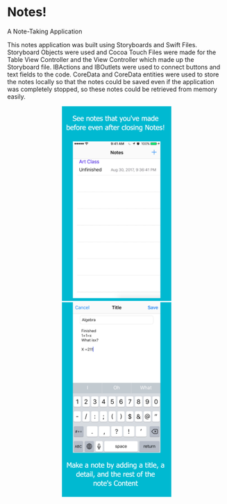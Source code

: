 # Notes!
A Note-Taking Application

This notes application was built using Storyboards and Swift Files. Storyboard Objects were used and Cocoa Touch Files
were made for the Table View Controller and the View Controller which made up the Storyboard file. IBActions and IBOutlets
were used to connect buttons and text fields to the code. CoreData and CoreData entities were used to store the notes locally 
so that the notes could be saved even if the application was completely stopped, so these notes could be retrieved from memory easily.

<div style="text-align:center">
<img src="https://github.com/tommy-qiu/Notes-/blob/master/CompletionItems/app-screenshots/5.5-inch%20Screenshot%204.jpg" width="50%" height = "50%">
</div>
<div style="text-align:center">
<img src ="https://github.com/tommy-qiu/Notes-/blob/master/CompletionItems/app-screenshots/5.5-inch%20Screenshot%202.jpg" width = "50%" height = "50%">
</div>
